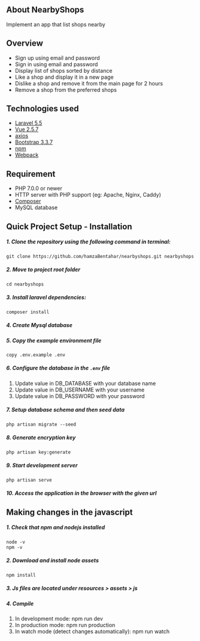 ## About NearbyShops

Implement an app that list shops nearby

## Overview

- Sign up using email and password
- Sign in using email and password
- Display list of shops sorted by distance
- Like a shop and display it in a new page
- Dislike a shop and remove it from the main page for 2 hours
- Remove a shop from the preferred shops

## Technologies used

- [Laravel 5.5](https://laravel.com/docs/5.5)
- [Vue 2.5.7](https://vuejs.org/)
- [axios](https://github.com/axios/axios)
- [Bootstrap 3.3.7](https://getbootstrap.com/docs/3.3/)
- [npm](https://www.npmjs.com/)
- [Webpack](https://webpack.js.org/)


## Requirement

- PHP 7.0.0 or newer
- HTTP server with PHP support (eg: Apache, Nginx, Caddy)
- [Composer](https://getcomposer.org/)
- MySQL database

## Quick Project Setup - Installation

##### 1. Clone the repository using the following command in terminal:

    git clone https://github.com/hamzaBentahar/nearbyshops.git nearbyshops
    
##### 2. Move to project root folder
    
    cd nearbyshops

##### 3. Install laravel dependencies:

    composer install
    
##### 4. Create Mysql database 
##### 5. Copy the example environment file
    copy .env.example .env
##### 6. Configure the  database in the ```.env``` file
1. Update value in DB_DATABASE with your database name
2. Update value in DB_USERNAME with your username
3. Update value in DB_PASSWORD with your password

##### 7. Setup database schema and then seed data
    php artisan migrate --seed

##### 8. Generate encryption key

    php artisan key:generate
    
##### 9. Start development server

    php artisan serve
    
##### 10. Access the application in the browser with the given url

## Making changes in the javascript

##### 1. Check that npm and nodejs installed
    node -v
    npm -v

##### 2. Download and install node assets
    
    npm install

##### 3. Js files are located under resources > assets > js
##### 4. Compile 
1. In development mode:
    npm run dev
2. In production mode:
    npm run production
3. In watch mode (detect changes automatically):
    npm run watch